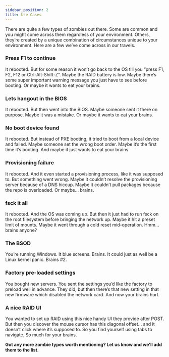```yaml
---
sidebar_position: 2
title: Use Cases
---
```


There are quite a few types of zombies out there. Some are common and you might come across them regardless of your environment. Others, they’re created by a unique combination of circumstances unique to your environment. Here are a few we’ve come across in our travels.

### Press F1 to continue

It rebooted. But for some reason it won’t go back to the OS till you “press F1, F2, F12 or Ctrl-Alt-Shift-Z”. Maybe the RAID battery is low. Maybe there’s some super important warning message you just have to see before booting. Or maybe it wants to eat your brains.

### Lets hangout in the BIOS

It rebooted. But then went into the BIOS. Maybe someone sent it there on purpose. Maybe it was a mistake. Or maybe it wants to eat your brains.

### No boot device found

It rebooted. But instead of PXE booting, it tried to boot from a local device and failed. Maybe someone set the wrong boot order. Maybe it’s the first time it’s booting. And maybe it just wants to eat your brains.

### Provisioning failure

It rebooted. And it even started a provisioning process, like it was supposed to. But something went wrong. Maybe it couldn’t resolve the provisioning server because of a DNS hiccup. Maybe it couldn’t pull packages because the repo is overloaded. Or maybe… brains.

### fsck it all

It rebooted. And the OS was coming up. But then it just had to run fsck on the root filesystem before bringing the network up. Maybe it hit a preset limit of mounts. Maybe it went through a cold reset mid-operation. Hmm… brains anyone?

### The BSOD

You’re running Windows. It blue screens. Brains.
It could just as well be a Linux kernel panic. Brains #2.

### Factory pre-loaded settings

You bought new servers. You sent the settings you’d like the factory to preload well in advance. They did, but then there’s that new setting in that new firmware which disabled the network card. And now your brains hurt.

### A nice RAID UI

You wanted to set up RAID using this nice handy UI they provide after POST. But then you discover the mouse cursor has this diagonal offset… and it doesn’t click where it’s supposed to. So you find yourself using tabs to navigate. So much for your brains.

**Got any more zombie types worth mentioning? Let us know and we’ll add them to the list.**
